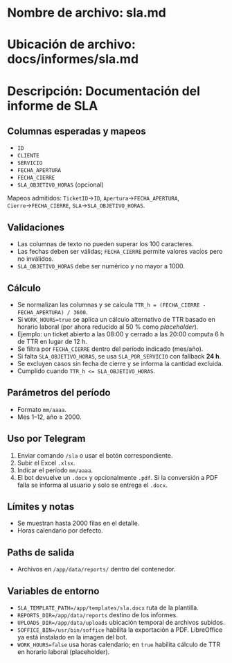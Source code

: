 # Nombre de archivo: sla.md
# Ubicación de archivo: docs/informes/sla.md
# Descripción: Documentación del informe de SLA

## Columnas esperadas y mapeos
- `ID`
- `CLIENTE`
- `SERVICIO`
- `FECHA_APERTURA`
- `FECHA_CIERRE`
- `SLA_OBJETIVO_HORAS` (opcional)

Mapeos admitidos: `TicketID`→`ID`, `Apertura`→`FECHA_APERTURA`, `Cierre`→`FECHA_CIERRE`, `SLA`→`SLA_OBJETIVO_HORAS`.

## Validaciones
- Las columnas de texto no pueden superar los 100 caracteres.
- Las fechas deben ser válidas; `FECHA_CIERRE` permite valores vacíos pero no inválidos.
- `SLA_OBJETIVO_HORAS` debe ser numérico y no mayor a 1000.

## Cálculo
- Se normalizan las columnas y se calcula `TTR_h = (FECHA_CIERRE - FECHA_APERTURA) / 3600`.
- Si `WORK_HOURS=true` se aplica un cálculo alternativo de TTR basado en horario laboral (por ahora reducido al 50 % como *placeholder*).
- Ejemplo: un ticket abierto a las 08:00 y cerrado a las 20:00 computa 6 h de TTR en lugar de 12 h.
- Se filtra por `FECHA_CIERRE` dentro del período indicado (mes/año).
- Si falta `SLA_OBJETIVO_HORAS`, se usa `SLA_POR_SERVICIO` con fallback **24 h**.
- Se excluyen casos sin fecha de cierre y se informa la cantidad excluida.
- Cumplido cuando `TTR_h <= SLA_OBJETIVO_HORAS`.

## Parámetros del período
- Formato `mm/aaaa`.
- Mes 1–12, año ≥ 2000.

## Uso por Telegram
1. Enviar comando `/sla` o usar el botón correspondiente.
2. Subir el Excel `.xlsx`.
3. Indicar el período `mm/aaaa`.
4. El bot devuelve un `.docx` y opcionalmente `.pdf`.
   Si la conversión a PDF falla se informa al usuario y solo se entrega el `.docx`.

## Límites y notas
- Se muestran hasta 2000 filas en el detalle.
- Horas calendario por defecto.

## Paths de salida
- Archivos en `/app/data/reports/` dentro del contenedor.

## Variables de entorno
- `SLA_TEMPLATE_PATH=/app/templates/sla.docx` ruta de la plantilla.
- `REPORTS_DIR=/app/data/reports` destino de los informes.
- `UPLOADS_DIR=/app/data/uploads` ubicación temporal de archivos subidos.
- `SOFFICE_BIN=/usr/bin/soffice` habilita la exportación a PDF. LibreOffice ya está instalado en la imagen del bot.
- `WORK_HOURS=false` usa horas calendario; en `true` habilita cálculo de TTR en horario laboral (placeholder).
